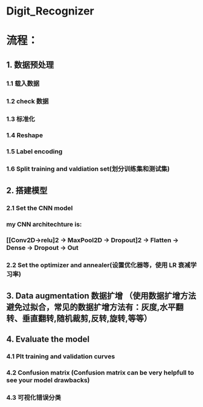 # Digit_Recognizer
# 流程：
## 1. 数据预处理
### 1.1 载入数据
### 1.2 check 数据
### 1.3 标准化
### 1.4 Reshape
### 1.5 Label encoding
### 1.6 Split training and valdiation set(划分训练集和测试集)
## 2. 搭建模型
### 2.1 Set the CNN model
###     my CNN architechture is:
###         [[Conv2D->relu]2 -> MaxPool2D -> Dropout]2 -> Flatten -> Dense -> Dropout -> Out
### 2.2 Set the optimizer and annealer(设置优化器等，使用 LR 衰减学习率)
## 3. Data augmentation 数据扩增 （使用数据扩增方法避免过拟合，常见的数据扩增方法有：灰度,水平翻转、垂直翻转,随机裁剪,反转,旋转,等等）
## 4. Evaluate the model
### 4.1 Plt training and validation curves
### 4.2 Confusion matrix (Confusion matrix can be very helpfull to see your model drawbacks)
### 4.3 可视化错误分类
